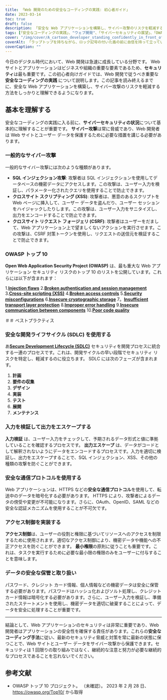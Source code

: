 ```yaml
---
title: 「Web 開発のための安全なコーディングの実践: 初心者ガイド」
date: 2023-03-14
toc: true
draft: false
description: 「安全な Web アプリケーションを構築し、サイバー攻撃のリスクを軽減するために、Web 開発に不可欠な安全なコーディングの実践方法を学びます。」
tags: [「安全なコーディングの実践」、"ウェブ開発"、「サイバーセキュリティの展望」、「OWASP トップ 10」、「SQL インジェクション攻撃」、「XSS」、「CSRF」、"安全な開発ライフサイクル","入力検証","出力エスケープ",「安全な通信プロトコル」、"アクセス制御",「データの保管と処理」、"最小権限",「パスワードのハッシュ化」、"データ暗号化"、「準備されたステートメント」、「機密データ」、"サイバー攻撃"、「ウェブセキュリティ」]
cover: "/img/cover/A_cartoon_developer_standing_confidently_in_front_of_a_shield.png"
coverAlt: 「ラップトップを持ちながら、ロック記号の付いた盾の前に自信を持って立っている漫画の開発者。」
coverCaption: ""
---
```


今日のデジタル時代において、Web 開発は急速に成長している分野です。 Web サイトとアプリケーションはビジネスや組織の重要な要素であるため、**セキュリティ**は最も重要です。この初心者向けガイドでは、Web 開発で従うべき重要な **安全なコーディングの実践** について説明します。この記事を読み終えるまでに、安全な Web アプリケーションを構築し、サイバー攻撃のリスクを軽減する方法をしっかりと理解できるようになります。

## 基本を理解する

安全なコーディングの実践に入る前に、**サイバーセキュリティの状況**について基本的に理解することが重要です。 **サイバー攻撃**は常に脅威であり、Web 開発者は Web サイトとユーザー データを保護するために必要な措置を講じる必要があります。

### 一般的なサイバー攻撃

一般的なサイバー攻撃には次のような種類があります。

- **SQL インジェクション攻撃**: 攻撃者は SQL インジェクションを使用してデータベースの機密データにアクセスします。この攻撃は、ユーザー入力を検証し、パラメーター化されたクエリを使用することで防止できます。
- **クロスサイト スクリプティング (XSS)**: 攻撃者は、悪意のあるスクリプトを Web ページに挿入して、ユーザー データを盗んだり、ユーザー セッションをハイジャックしたりします。この攻撃は、ユーザー入力をサニタイズし、出力をエンコードすることで防止できます。
- **クロスサイト リクエスト フォージェリ (CSRF)**: 攻撃者はユーザーをだまして、Web アプリケーション上で望ましくないアクションを実行させます。この攻撃は、CSRF 対策トークンを使用し、リクエストの送信元を検証することで防止できます。

### OWASP トップ 10

**Open Web Application Security Project (OWASP)** は、最も重大な Web アプリケーション セキュリティ リスクのトップ 10 のリストを公開しています。これらには以下が含まれます：

1.[**Injection flaws**](https://owasp.org/www-community/Injection_Flaws)
2.[**Broken authentication and session management**](https://owasp.org/www-project-top-ten/2017/A2_2017-Broken_Authentication.html)
3.[**Cross-site scripting (XSS)**](https://owasp.org/www-project-top-ten/2017/A7_2017-Cross-Site_Scripting_(XSS).html)
4.[**Broken access controls**](https://owasp.org/www-project-top-ten/2017/A5_2017-Broken_Access_Control.html)
5.[**Security misconfigurations**](https://owasp.org/www-project-top-ten/2017/A6_2017-Security_Misconfiguration.html)
6.[**Insecure cryptographic storage**](https://owasp.deteact.com/cheat/cheatsheets/Cryptographic_Storage_Cheat_Sheet.html)
7。[**Insufficient transport layer protection**](https://owasp.org/www-project-mobile-top-10/2014-risks/m3-insufficient-transport-layer-protection)
8.[**Improper error handling**](https://owasp.org/www-community/Improper_Error_Handling)
9.[**Insecure communication between components**](https://owasp.org/www-project-mobile-top-10/2016-risks/m3-insecure-communication)
10.[**Poor code quality**](https://owasp.org/www-project-mobile-top-10/2016-risks/m7-client-code-quality)

＃＃ ベストプラクティス

### 安全な開発ライフサイクル (SDLC) を使用する

あ[**Secure Development Lifecycle (SDLC)**](https://en.wikipedia.org/wiki/Systems_development_life_cycle) セキュリティを開発プロセスに統合する一連のプロセスです。これは、開発サイクルの早い段階でセキュリティ リスクを特定し、軽減するのに役立ちます。 SDLC には次のフェーズが含まれます。

1. **計画**
2. **要件の収集**
3. **デザイン**
4. **実装**
5. **テスト**
6. **展開**
7. **メンテナンス**

### 入力を検証して出力をエスケープする

**入力検証** は、ユーザー入力をチェックして、予期されるデータ形式と値に準拠していることを確認するプロセスです。 **出力エスケープ** は、データがコードとして解釈されないようにデータをエンコードするプロセスです。入力を適切に検証し、出力をエスケープすることで、SQL インジェクション、XSS、その他の種類の攻撃を防ぐことができます。

### 安全な通信プロトコルを使用する

Web アプリケーションは、HTTPS などの**安全な通信プロトコル**を使用して、転送中のデータを暗号化する必要があります。 HTTPS により、攻撃者によるデータの傍受や変更が不可能になります。さらに、OAuth、OpenID、SAML などの安全な認証メカニズムを使用することが不可欠です。

### アクセス制御を実装する

**アクセス制御**は、ユーザーの役割と権限に基づいてリソースへのアクセスを制限するために使用されます。適切なアクセス制御により、機密データや機能への不正アクセスを防ぐことができます。 **最小権限**の原則に従うことも重要です。これは、タスクを実行するために必要な最小限の権限のみをユーザーに付与することを意味します。

### データの安全な保管と取り扱い

パスワード、クレジット カード情報、個人情報などの機密データは安全に保管する必要があります。パスワードはハッシュ化およびソルト処理し、クレジット カード情報は暗号化する必要があります。さらに、ユーザー入力を検証し、準備されたステートメントを使用し、機密データを適切に破棄することによって、データを安全に処理することが重要です。

______

結論として、Web アプリケーションのセキュリティは非常に重要であり、Web 開発者はアプリケーションの安全性を確保する責任があります。これらの**安全なコーディング手法**に従い、最新のセキュリティ脅威と対策を常に最新の状態に保つことで、Web サイトとユーザー データをサイバー攻撃から保護できます。セキュリティは 1 回限りの取り組みではなく、継続的な注意と努力が必要な継続的なプロセスであることを忘れないでください。

## 参考文献

- OWASP トップ 10 プロジェクト。 （未確認）。 2023 年 2 月 28 日、https://owasp.org/Top10/ から取得